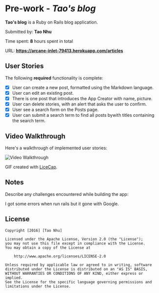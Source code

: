 # Pre-work - *Tao's blog*

**Tao's blog** is a Ruby on Rails blog application.

Submitted by: **Tao Nhu**

Time spent: **8** hours spent in total

URL: **https://arcane-inlet-79413.herokuapp.com/articles**

## User Stories

The following **required** functionality is complete:

* [x] User can create a new post, formatted using the Markdown language.
* [x] User can edit an existing post.
* [x] There is one post that introduces the App Creator with name, picture.
* [x] User can delete stories, with an alert that asks the user to confirm.
* [x] User see a search form on the Posts page.
* [x] User can submit a search term to find all posts bywith titles containing the search term.

## Video Walkthrough 

Here's a walkthrough of implemented user stories:

![Video Walkthrough](http://i.imgur.com/G8URbYO.gifv)

GIF created with [LiceCap](http://www.cockos.com/licecap/).

## Notes

Describe any challenges encountered while building the app:

I got some errors when run rails but it gone with Google.

## License

    Copyright [2016] [Tao Nhu]

    Licensed under the Apache License, Version 2.0 (the "License");
    you may not use this file except in compliance with the License.
    You may obtain a copy of the License at

        http://www.apache.org/licenses/LICENSE-2.0

    Unless required by applicable law or agreed to in writing, software
    distributed under the License is distributed on an "AS IS" BASIS,
    WITHOUT WARRANTIES OR CONDITIONS OF ANY KIND, either express or implied.
    See the License for the specific language governing permissions and
    limitations under the License.